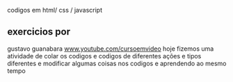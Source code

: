 codigos em html/ css / javascript
## exercicios por 
 gustavo guanabara
 www.youtube.com/cursoemvideo
 hoje fizemos uma atividade de colar os codigos e codigos de diferentes ações e tipos diferentes e modificar algumas coisas nos codigos e aprendendo ao mesmo tempo   
